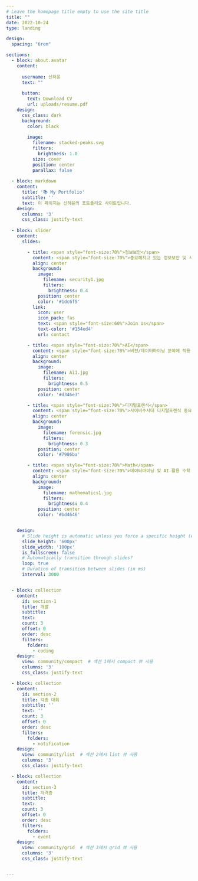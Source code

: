 ```yaml
---
# Leave the homepage title empty to use the site title
title: ""
date: 2022-10-24
type: landing

design:
  spacing: "6rem"

sections:
  - block: about.avatar
    content:
      
      username: 신하윤
      text: ""
      
      button:
        text: Download CV
        url: uploads/resume.pdf
    design:
      css_class: dark
      background: 
        color: black
        
        image:
          filename: stacked-peaks.svg
          filters:
            brightness: 1.0
          size: cover
          position: center
          parallax: false
          
  - block: markdown
    content:
      title: '📚 My Portfolio'
      subtitle: ''
      text: 이 페이지는 신하윤의 포트폴리오 사이트입니다.
    design:
      columns: '3'
      css_class: justify-text
      
  - block: slider
    content:
      slides:

        - title: <span style="font-size:70%">정보보안</span>
          content: <span style="font-size:70%">중요해지고 있는 정보보안 및 사이버 보안</span>
          align: center
          background:
            image:
              filename: security1.jpg
              filters:
                brightness: 0.4
            position: center
            color: '#1dc6f5'
          link:
            icon: user
            icon_pack: fas
            text: <span style="font-size:60%">Join Us</span>
            text-color: '#154ed4'
            url: contact

        - title: <span style="font-size:70%">AI</span>
          content: <span style="font-size:70%">비전/데이터마이닝 분야에 적용 가능한 AI 기술 개발<span style="font-size:70%">
          align: center
          background:
            image:
              filename: Ai1.jpg
              filters:
                brightness: 0.5
            position: center
            color: '#d346e3'

        - title: <span style="font-size:70%">디지털포렌식</span>
          content: <span style="font-size:70%">사이버수사대 디지털포렌식 중요도 증가</span>
          align: center
          background:
            image:
              filename: forensic.jpg
              filters:
                brightness: 0.3
            position: center
            color: '#7986ba'

        - title: <span style="font-size:70%">Math</span>
          content: <span style="font-size:70%">데이터마이닝 및 AI 활용 수학 연구</span>
          align: center
          background:
            image:
              filename: mathematics1.jpg
              filters:
                brightness: 0.4
            position: center
            color: '#bd4646'


    design:
      # Slide height is automatic unless you force a specific height (e.g. '400px')
      slide_height: '600px'
      slide_width: '100px'
      is_fullscreen: false
      # Automatically transition through slides?
      loop: true
      # Duration of transition between slides (in ms)
      interval: 3000


  - block: collection
    content:
      id: section-1
      title: 개발
      subtitle:
      text:
      count: 3
      offset: 0
      order: desc
      filters:
        folders:
          - coding
    design:
      view: community/compact  # 섹션 1에서 compact 뷰 사용
      columns: '3'
      css_class: justify-text

  - block: collection
    content:
      id: section-2
      title: 각종 대회
      subtitle: ''
      text: ''
      count: 3
      offset: 0
      order: desc
      filters:
        folders:
          - notification
    design:
      view: community/list  # 섹션 2에서 list 뷰 사용
      columns: '3'
      css_class: justify-text

  - block: collection
    content:
      id: section-3
      title: 자격증
      subtitle:
      text:
      count: 3
      offset: 0
      order: desc
      filters:
        folders:
          - event
    design:
      view: community/grid  # 섹션 3에서 grid 뷰 사용
      columns: '3'
      css_class: justify-text


---
```

